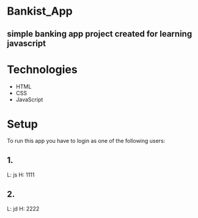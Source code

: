 # Bankist_App
## simple banking app project created for learning javascript

# Technologies 
* HTML
* CSS
* JavaScript

# Setup 
To run this app you have to login as one of the following users:
## 1.
L: js
H: 1111
## 2.
L: jd
H: 2222


